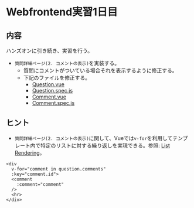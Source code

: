 # Webfrontend実習1日目

## 内容

ハンズオンに引き続き、実習を行う。

* `質問詳細ページ(2. コメントの表示)`を実装する。
  * 質問にコメントがついている場合それを表示するように修正する。
  * 下記のファイルを修正する。
    * [Question.vue](../../web/static/components/Question.vue)
    * [Question.spec.js](../../js_test/components/Question.spec.js)
    * [Comment.vue](../../web/static/components/Comment.vue)
    * [Comment.spec.js](../../js_test/components/Comment.spec.js)

## ヒント

* `質問詳細ページ(2. コメントの表示)`に関して、Vueでは`v-for`を利用してテンプレート内で特定のリストに対する繰り返しを実現できる。参照: [List Rendering](https://vuejs.org/v2/guide/list.html)。
```
<div
  v-for="comment in question.comments"
  :key="comment.id">
  <comment
    :comment="comment"
  />
  <hr>
</div>
```
